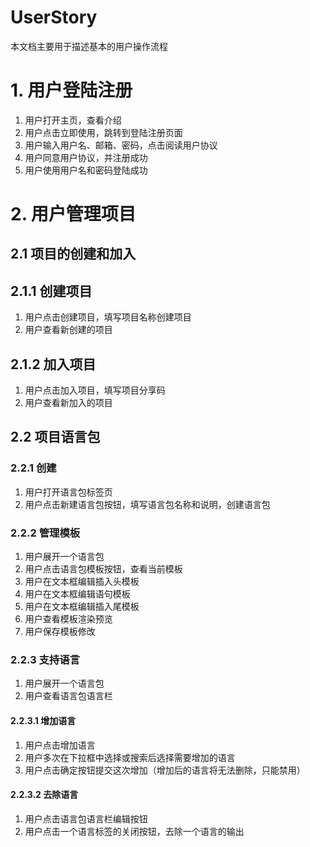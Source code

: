 # UserStory
本文档主要用于描述基本的用户操作流程
# 1. 用户登陆注册
1. 用户打开主页，查看介绍
1. 用户点击立即使用，跳转到登陆注册页面
1. 用户输入用户名、邮箱、密码，点击阅读用户协议
1. 用户同意用户协议，并注册成功
1. 用户使用用户名和密码登陆成功
# 2. 用户管理项目
## 2.1 项目的创建和加入
## 2.1.1 创建项目
1. 用户点击创建项目，填写项目名称创建项目
1. 用户查看新创建的项目
## 2.1.2 加入项目
1. 用户点击加入项目，填写项目分享码
1. 用户查看新加入的项目
## 2.2 项目语言包
### 2.2.1 创建
1. 用户打开语言包标签页
1. 用户点击新建语言包按钮，填写语言包名称和说明，创建语言包
### 2.2.2 管理模板
1. 用户展开一个语言包
1. 用户点击语言包模板按钮，查看当前模板
1. 用户在文本框编辑插入头模板
1. 用户在文本框编辑语句模板
1. 用户在文本框编辑插入尾模板
1. 用户查看模板渲染预览
1. 用户保存模板修改
### 2.2.3 支持语言
1. 用户展开一个语言包
1. 用户查看语言包语言栏
#### 2.2.3.1 增加语言
1. 用户点击增加语言
1. 用户多次在下拉框中选择或搜索后选择需要增加的语言
1. 用户点击确定按钮提交这次增加（增加后的语言将无法删除，只能禁用）
#### 2.2.3.2 去除语言
1. 用户点击语言包语言栏编辑按钮
1. 用户点击一个语言标签的关闭按钮，去除一个语言的输出
